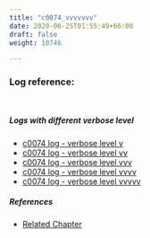 ```yaml
---
title: "c0074_vvvvvvv"
date: 2020-06-25T01:55:49+66:00
draft: false
weight: 10746

---
```


### Log reference: <no value>

```
    
```

##### Logs with different verbose level
* [c0074 log - verbose level v](../../logs/c0074_v)
* [c0074 log - verbose level vv](../../logs/c0074_vv)
* [c0074 log - verbose level vvv](../../logs/c0074_vvv)
* [c0074 log - verbose level vvvv](../../logs/c0074_vvvv)
* [c0074 log - verbose level vvvvv](../../logs/c0074_vvvvv)

##### References
* [Related Chapter](../../query-object/c0074)
